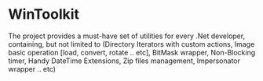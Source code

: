 # WinToolkit
The project provides a must-have set of utilities for every .Net developer, containing, but not limited to (Directory Iterators with custom actions, Image basic operation [load, convert, rotate .. etc], BitMask wrapper, Non-Blocking timer, Handy DateTime Extensions, Zip files management, Impersonator wrapper .. etc)
